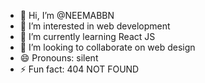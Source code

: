 - 👋 Hi, I’m @NEEMABBN
- 👀 I’m interested in web development
- 🌱 I’m currently learning React JS
- 💞️ I’m looking to collaborate on web design
- 😄 Pronouns: silent
- ⚡ Fun fact: 404 NOT FOUND

